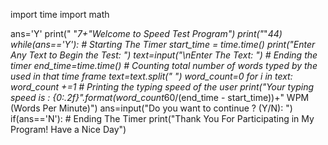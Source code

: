 import time
import math

ans='Y'
print(" "*7+"Welcome to Speed Test Program")
print("*"*44)
while(ans=='Y'):
    # Starting The Timer
    start_time = time.time()
    print("Enter Any Text to Begin the Test: ")
    text=input("\nEnter The Text: ")
    # Ending the timer
    end_time=time.time()
    # Counting total number of words typed by the used in that time frame
    text=text.split(" ")
    word_count=0
    for i in text:
        word_count +=1
    # Printing the typing speed of the user
    print("Your typing speed is : {0:.2f}".format(word_count*60/(end_time - start_time))+" WPM (Words Per Minute)")
    ans=input("Do you want to continue ? (Y/N): ")
if(ans=='N'):
    # Ending The Timer
    print("Thank You For Participating in My Program! Have a Nice Day")
